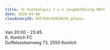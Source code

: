```yaml
---
title: 7e Voetbalquiz t.v.v jeugdafdeling KKFC
date: 2020-03-06
cloudinaryID: 0557b9c92034b39_q7oaxu
---
```

<p>Van 20:00 - 23:45<br/>
K. Kontich FC<br/>
Duffelsesteenweg 73, 2550 Kontich<br/></p>